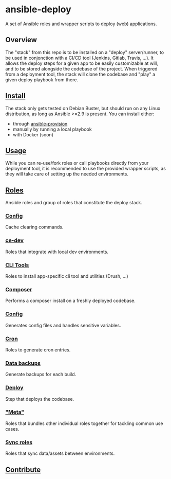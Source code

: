 # ansible-deploy
A set of Ansible roles and wrapper scripts to deploy (web) applications.
## Overview
The "stack" from this repo is to be installed on a "deploy" server/runner, to be used in conjonction with a CI/CD tool (Jenkins, Gitlab, Travis, ...).
It allows the deploy steps for a given app to be easily customizable at will, and to be stored alongside the codebase of the project.
When triggered from a deployment tool, the stack will clone the codebase and "play" a given deploy playbook from there.

<!--TOC-->
## [Install](install/README.md)
The stack only gets tested on Debian Buster, but should run on any Linux distribution, as long as Ansible >=2.9 is present.
You can install either:
- through [ansible-provision](https://github.com/codeenigma/ansible-provision)
- manually by running a local playbook
- with Docker (soon)

## [Usage](scripts/README.md)
While you can re-use/fork roles or call playbooks directly from your deployment tool, it is recommended to use the provided wrapper scripts, as they will take care of setting up the needed environments.
## [Roles](roles/README.md)
Ansible roles and group of roles that constitute the deploy stack.
### [Config](roles/cache_clear/README.md)
Cache clearing commands.
### [ce-dev](roles/ce_dev/README.md)
Roles that integrate with local dev environments.

### [CLI Tools](roles/cli/README.md)
Roles to install app-specific cli tool and utilities (Drush, ...)
### [Composer](roles/composer/README.md)
Performs a composer install on a freshly deployed codebase.
### [Config](roles/config_generate/README.md)
Generates config files and handles sensitive variables.
### [Cron](roles/cron/README.md)
Roles to generate cron entries.
### [Data backups](roles/database_backup/README.md)
Generate backups for each build.
### [Deploy](roles/deploy_code/README.md)
Step that deploys the codebase.
### ["Meta"](roles/meta/README.md)
Roles that bundles other individual roles together for tackling common use cases.
### [Sync roles](roles/sync/README.md)
Roles that sync data/assets between environments.
## [Contribute](contribute/README.md)

<!--ENDTOC-->
